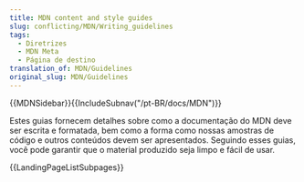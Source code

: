 ```yaml
---
title: MDN content and style guides
slug: conflicting/MDN/Writing_guidelines
tags:
  - Diretrizes
  - MDN Meta
  - Página de destino
translation_of: MDN/Guidelines
original_slug: MDN/Guidelines
---
```

{{MDNSidebar}}{{IncludeSubnav("/pt-BR/docs/MDN")}}

Estes guias fornecem detalhes sobre como a documentação do MDN deve ser escrita e formatada, bem como a forma como nossas amostras de código e outros conteúdos devem ser apresentados. Seguindo esses guias, você pode garantir que o material produzido seja limpo e fácil de usar.

{{LandingPageListSubpages}}
